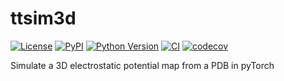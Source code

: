 # ttsim3d

[![License](https://img.shields.io/pypi/l/ttsim3d.svg?color=green)](https://github.com/jdickerson95/ttsim3d/raw/main/LICENSE)
[![PyPI](https://img.shields.io/pypi/v/ttsim3d.svg?color=green)](https://pypi.org/project/ttsim3d)
[![Python Version](https://img.shields.io/pypi/pyversions/ttsim3d.svg?color=green)](https://python.org)
[![CI](https://github.com/jdickerson95/ttsim3d/actions/workflows/ci.yml/badge.svg)](https://github.com/jdickerson95/ttsim3d/actions/workflows/ci.yml)
[![codecov](https://codecov.io/gh/jdickerson95/ttsim3d/branch/main/graph/badge.svg)](https://codecov.io/gh/jdickerson95/ttsim3d)

Simulate a 3D electrostatic potential map from a PDB in pyTorch
